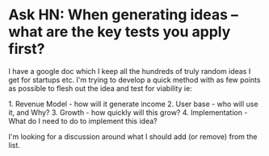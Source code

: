 # Ask HN: When generating ideas – what are the key tests you apply first?

I have a google doc which I keep all the hundreds of truly random ideas I get for startups etc. I&#x27;m trying to develop a quick method with as few points as possible to flesh out the idea and test for viability ie:<p>1. Revenue Model - how will it generate income
2. User base - who will use it, and Why?
3. Growth - how quickly will this grow?
4. Implementation - What do I need to do to implement this idea?<p>I&#x27;m looking for a discussion around what I should add (or remove) from the list.
